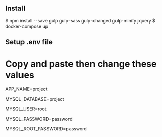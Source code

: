 ## Install

$ npm install --save gulp gulp-sass gulp-changed gulp-minify jquery
$ docker-compose up

## Setup .env file
# Copy and paste then change these values
APP_NAME=project

MYSQL_DATABASE=project

MYSQL_USER=root

MYSQL_PASSWORD=password

MYSQL_ROOT_PASSWORD=password